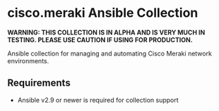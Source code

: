 # cisco.meraki Ansible Collection

**WARNING: THIS COLLECTION IS IN ALPHA AND IS VERY MUCH IN TESTING. PLEASE USE CAUTION IF USING FOR PRODUCTION.**

Ansible collection for managing and automating Cisco Meraki network environments.

## Requirements

* Ansible v2.9 or newer is required for collection support
